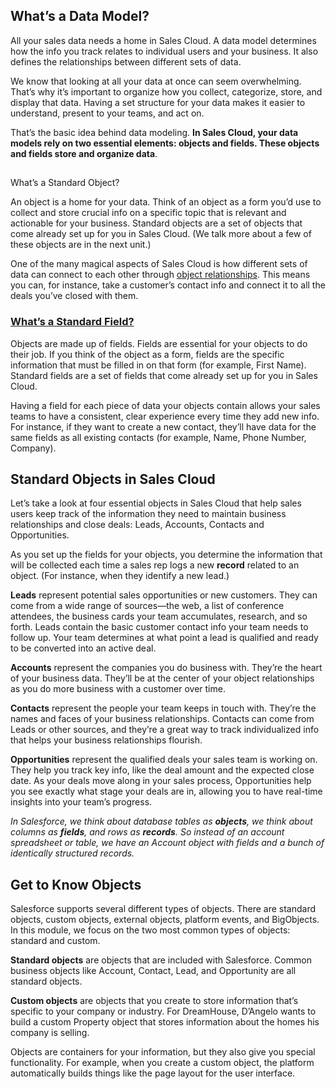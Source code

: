 ## What’s a Data Model?

All your sales data needs a home in Sales Cloud. A data model determines how the info you track relates to individual users and your business. It also defines the relationships between different sets of data.

We know that looking at all your data at once can seem overwhelming. That’s why it’s important to organize how you collect, categorize, store, and display that data. Having a set structure for your data makes it easier to understand, present to your teams, and act on.

That’s the basic idea behind data modeling. **In Sales Cloud, your data models rely on two essential elements: objects and fields. These objects and fields store and organize data**.

## 

What’s a Standard Object?

An object is a home for your data. Think of an object as a form you’d use to collect and store crucial info on a specific topic that is relevant and actionable for your business. Standard objects are a set of objects that come already set up for you in Sales Cloud. (We talk more about a few of these objects are in the next unit.) 

One of the many magical aspects of Sales Cloud is how different sets of data can connect to each other through [object relationships](https://trailhead.salesforce.com/en/content/learn/modules/data_modeling/object_relationships). This means you can, for instance, take a customer’s contact info and connect it to all the deals you’ve closed with them.



### [What’s a Standard Field?](https://trailhead.salesforce.com/content/learn/modules/sales-cloud-configuration-basics/topic-title)

Objects are made up of fields. Fields are essential for your objects to do their job. If you think of the object as a form, fields are the specific information that must be filled in on that form (for example, First Name). Standard fields are a set of fields that come already set up for you in Sales Cloud.

Having a field for each piece of data your objects contain allows your sales teams to have a consistent, clear experience every time they add new info. For instance, if they want to create a new contact, they’ll have data for the same fields as all existing contacts (for example, Name, Phone Number, Company).

## Standard Objects in Sales Cloud

Let’s take a look at four essential objects in Sales Cloud that help sales users keep track of the information they need to maintain business relationships and close deals: Leads, Accounts, Contacts and Opportunities. 

As you set up the fields for your objects, you determine the information that will be collected each time a sales rep logs a new **record** related to an object. (For instance, when they identify a new lead.)

**Leads** represent potential sales opportunities or new customers. They can come from a wide range of sources—the web, a list of conference attendees, the business cards your team accumulates, research, and so forth. Leads contain the basic customer contact info your team needs to follow up. Your team determines at what point a lead is qualified and ready to be converted into an active deal.

**Accounts** represent the companies you do business with. They’re the heart of your business data. They’ll be at the center of your object relationships as you do more business with a customer over time.

**Contacts** represent the people your team keeps in touch with. They’re the names and faces of your business relationships. Contacts can come from Leads or other sources, and they’re a great way to track individualized info that helps your business relationships flourish.

**Opportunities** represent the qualified deals your sales team is working on. They help you track key info, like the deal amount and the expected close date. As your deals move along in your sales process, Opportunities help you see exactly what stage your deals are in, allowing you to have real-time insights into your team’s progress.

*In Salesforce, we think about database tables as **objects**, we think about columns as **fields**, and rows as **records**. So instead of an account spreadsheet or table, we have an Account object with fields and a bunch of identically structured records.*


## Get to Know Objects

Salesforce supports several different types of objects. There are standard objects, custom objects, external objects, platform events, and BigObjects. In this module, we focus on the two most common types of objects: standard and custom.

**Standard objects** are objects that are included with Salesforce. Common business objects like Account, Contact, Lead, and Opportunity are all standard objects.

**Custom objects** are objects that you create to store information that’s specific to your company or industry. For DreamHouse, D’Angelo wants to build a custom Property object that stores information about the homes his company is selling.

Objects are containers for your information, but they also give you special functionality. For example, when you create a custom object, the platform automatically builds things like the page layout for the user interface.